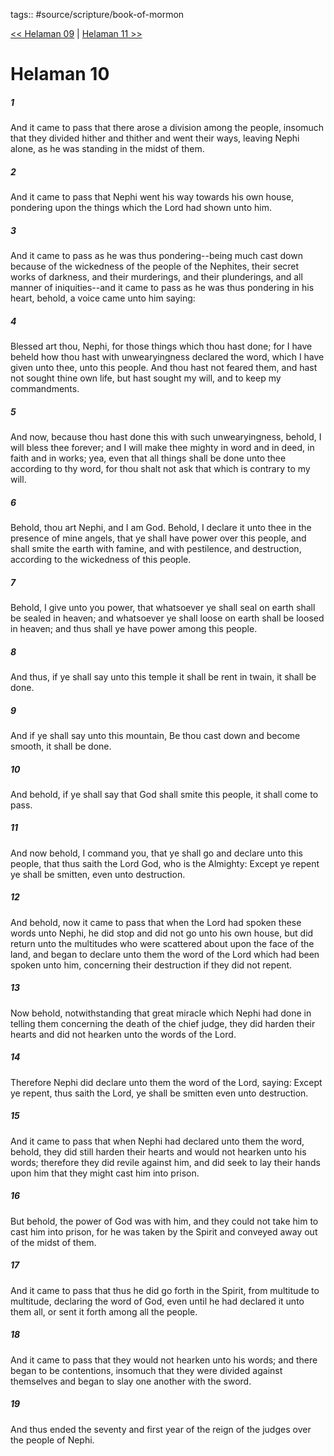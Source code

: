 tags:: #source/scripture/book-of-mormon

[<< Helaman 09](source/scripture/book-of-mormon/10_Helaman/Helaman_09.md) | [Helaman 11 >>](source/scripture/book-of-mormon/10_Helaman/Helaman_11.md)

# Helaman 10

##### 1

And it came to pass that there arose a division among the people, insomuch that they divided hither and thither and went their ways, leaving Nephi alone, as he was standing in the midst of them.

##### 2

And it came to pass that Nephi went his way towards his own house, pondering upon the things which the Lord had shown unto him.

##### 3

And it came to pass as he was thus pondering--being much cast down because of the wickedness of the people of the Nephites, their secret works of darkness, and their murderings, and their plunderings, and all manner of iniquities--and it came to pass as he was thus pondering in his heart, behold, a voice came unto him saying:

##### 4

Blessed art thou, Nephi, for those things which thou hast done; for I have beheld how thou hast with unwearyingness declared the word, which I have given unto thee, unto this people. And thou hast not feared them, and hast not sought thine own life, but hast sought my will, and to keep my commandments.

##### 5

And now, because thou hast done this with such unwearyingness, behold, I will bless thee forever; and I will make thee mighty in word and in deed, in faith and in works; yea, even that all things shall be done unto thee according to thy word, for thou shalt not ask that which is contrary to my will.

##### 6

Behold, thou art Nephi, and I am God. Behold, I declare it unto thee in the presence of mine angels, that ye shall have power over this people, and shall smite the earth with famine, and with pestilence, and destruction, according to the wickedness of this people.

##### 7

Behold, I give unto you power, that whatsoever ye shall seal on earth shall be sealed in heaven; and whatsoever ye shall loose on earth shall be loosed in heaven; and thus shall ye have power among this people.

##### 8

And thus, if ye shall say unto this temple it shall be rent in twain, it shall be done.

##### 9

And if ye shall say unto this mountain, Be thou cast down and become smooth, it shall be done.

##### 10

And behold, if ye shall say that God shall smite this people, it shall come to pass.

##### 11

And now behold, I command you, that ye shall go and declare unto this people, that thus saith the Lord God, who is the Almighty: Except ye repent ye shall be smitten, even unto destruction.

##### 12

And behold, now it came to pass that when the Lord had spoken these words unto Nephi, he did stop and did not go unto his own house, but did return unto the multitudes who were scattered about upon the face of the land, and began to declare unto them the word of the Lord which had been spoken unto him, concerning their destruction if they did not repent.

##### 13

Now behold, notwithstanding that great miracle which Nephi had done in telling them concerning the death of the chief judge, they did harden their hearts and did not hearken unto the words of the Lord.

##### 14

Therefore Nephi did declare unto them the word of the Lord, saying: Except ye repent, thus saith the Lord, ye shall be smitten even unto destruction.

##### 15

And it came to pass that when Nephi had declared unto them the word, behold, they did still harden their hearts and would not hearken unto his words; therefore they did revile against him, and did seek to lay their hands upon him that they might cast him into prison.

##### 16

But behold, the power of God was with him, and they could not take him to cast him into prison, for he was taken by the Spirit and conveyed away out of the midst of them.

##### 17

And it came to pass that thus he did go forth in the Spirit, from multitude to multitude, declaring the word of God, even until he had declared it unto them all, or sent it forth among all the people.

##### 18

And it came to pass that they would not hearken unto his words; and there began to be contentions, insomuch that they were divided against themselves and began to slay one another with the sword.

##### 19

And thus ended the seventy and first year of the reign of the judges over the people of Nephi.
